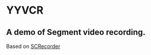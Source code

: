 # YYVCR

## A demo of Segment video recording.  

Based on [SCRecorder](https://github.com/rFlex/SCRecorder)